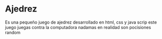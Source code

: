 # Ajedrez
Es una pequeño juego de ajedrez desarrollado en html, css y java scrip este juego juegas contra la computadora nadamas en realidad son pocisiones random 
